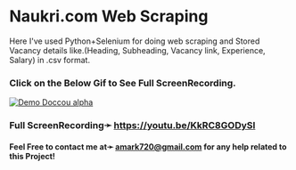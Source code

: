 # Naukri.com Web Scraping

Here I've used Python+Selenium for doing web scraping and Stored Vacancy details like.(Heading, Subheading, Vacancy link, Experience, Salary) in .csv format. 

### Click on the Below Gif to See Full ScreenRecording.
[![Demo Doccou alpha](https://github.com/amark720/Amar-kumar/blob/master/ScreenShots/ScreenRecording%20Preview.gif)](https://youtu.be/KkRC8GODySI)
### Full ScreenRecording➛ https://youtu.be/KkRC8GODySI

#### Feel Free to contact me at➛ amark720@gmail.com for any help related to this Project!
